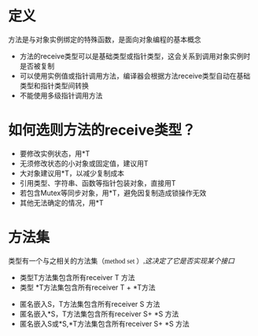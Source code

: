 # 定义
方法是与对象实例绑定的特殊函数，是面向对象编程的基本概念

* 方法的receive类型可以是基础类型或指针类型，这会关系到调用对象实例时是否被复制
* 可以使用实例值或指针调用方法，编译器会根据方法receive类型自动在基础类型和指针类型间转换
* 不能使用多级指针调用方法

# 如何选则方法的receive类型？
* 要修改实例状态，用*T
* 无须修改状态的小对象或固定值，建议用T
* 大对象建议用*T，以减少复制成本
* 引用类型、字符串、函数等指针包装对象，直接用T
* 若包含Mutex等同步对象，用*T，避免因复制造成锁操作无效
* 其他无法确定的情况，用*T

# 方法集

<font face="微软雅黑">类型有一个与之相关的方法集（method set ）,*这决定了它是否实现某个接口*</font>
* 类型T方法集包含所有receiver T 方法
* 类型 \*T方法集包含所有receiver T + *T方法
+ 匿名嵌入S，T方法集包含所有receiver S 方法
+ 匿名嵌入\*S，T方法集包含所有receiver S+ *S 方法
+ 匿名嵌入S或\*S,\*T方法集包含所有receiver S+ *S 方法
